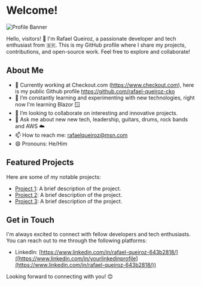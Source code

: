 # Welcome!

![Profile Banner](https://path/to/profile/banner.png)

Hello, visitors! 👋 I'm Rafael Queiroz, a passionate developer and tech enthusiast from 🇧🇷. This is my GitHub profile where I share my projects, contributions, and open-source work. Feel free to explore and collaborate!

## About Me

- 💼 Currently working at Checkout.com (https://www.checkout.com), here is my public Github profile https://github.com/rafael-queiroz-cko
- 🌱 I’m constantly learning and experimenting with new technologies, right now I'm learning Blazor 🪟
- 👯 I’m looking to collaborate on interesting and innovative projects.
- 💬 Ask me about new new tech, leadership, guitars, drums, rock bands and AWS ☁️
- 📫 How to reach me: [rafaelqueiroz@msn.com](mailto:rafaelqueiroz@msn.com)
- 😄 Pronouns: He/Him

## Featured Projects

Here are some of my notable projects:

- [Project 1](https://github.com/yourusername/project1): A brief description of the project.
- [Project 2](https://github.com/yourusername/project2): A brief description of the project.
- [Project 3](https://github.com/yourusername/project3): A brief description of the project.

## Get in Touch

I'm always excited to connect with fellow developers and tech enthusiasts. You can reach out to me through the following platforms:

- LinkedIn: [https://www.linkedin.com/in/rafael-queiroz-643b2818/]([https://www.linkedin.com/in/yourlinkedinprofile](https://www.linkedin.com/in/rafael-queiroz-643b2818/))

Looking forward to connecting with you! 😊
